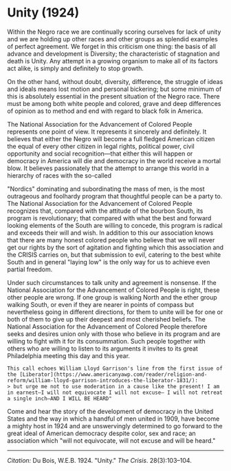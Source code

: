 <!--
title:   Unity
author:  Du Bois, W.E.B.
journal: The Crisis
year:    1924
volume:  28
issue:   3
pages:   103-104
-->
# Unity (1924)

Within the Negro race we are continually scoring ourselves for lack of unity and we are holding up other races and other groups as splendid examples of perfect agreement. We forget in this criticism one thing: the basis of all advance and development is Diversity; the characteristic of stagnation and death is Unity. Any attempt in a growing organism to make all of its factors act alike, is simply and definitely to stop growth.

On the other hand, without doubt, diversity, difference, the struggle of ideas and ideals means lost motion and personal bickering; but some minimum of this is absolutely essential in the present situation of the Negro race. There must be among both white people and colored, grave and deep differences of opinion as to method and end with regard to black folk in America.

The National Association for the Advancement of Colored People represents one point of view. It represents it sincerely and definitely. It believes that either the Negro will become a full fledged American citizen the equal of every other citizen in legal rights, political power, civil opportunity and social recognition—that either this will happen or democracy in America will die and democracy in the world receive a mortal blow. It believes passionately that the attempt to arrange this world in a hierarchy of races with the so-called

"Nordics" dominating and subordinating the mass of men, is the most outrageous and foolhardy program that thoughtful people can be a party to. The National Association for the Advancement of Colored People recognizes that, compared with the attitude of the bourbon South, its program is revolutionary; that compared with what the best and forward looking elements of the South are willing to concede, this program is radical and exceeds their will and wish. In addition to this our association knows that there are many honest colored people who believe that we will never get our rights by the sort of agitation and fighting which this association and the CRISIS carries on, but that submission to evil, catering to the best white South and in general "laying low" is the only way for us to achieve even partial freedom.

Under such circumstances to talk unity and agreement is nonsense. If the National Association for the Advancement of Colored People is right, these other people are wrong. If one group is walking North and the ether group walking South, or even if they are nearer in points of compass but nevertheless going in different directions, for them to unite will be for one or both of them to give up their deepest and most cherished beliefs. The National Association for the Advancement of Colored People therefore seeks and desires union only with those who believe in its program and are willing to fight with it for its consummation. Such people together with others who are willing to listen to its arguments it invites to its great Philadelphia meeting this day and this year.

```{margin}
This call echoes William Lloyd Garrison's line from the first issue of the [Liberator](https://www.americanyawp.com/reader/religion-and-reform/william-lloyd-garrison-introduces-the-liberator-1831/):   
> but urge me not to use moderation in a cause like the present! I am in earnest–I will not equivocate I will not excuse– I will not retreat a single inch–AND I WILL BE HEARD"
```
Come and hear the story of the development of democracy in the United States and the way in which a handful of men united in 1909, have become a mighty host in 1924 and are unswervingly determined to go forward to the great ideal of American democracy despite color, sex and race; an association which "will not equivocate, will not excuse and will be heard."

_________________
*Citation:* Du Bois, W.E.B. 1924. "Unity." *The Crisis*. 28(3):103&ndash;104.
